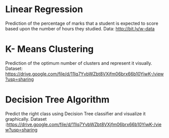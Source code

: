 # Linear Regression
Prediction of the percentage of marks that a student is expected to score based upon the number of hours they studied.
Data: http://bit.ly/w-data

# K- Means Clustering
Prediction of the optimum number of clusters and represent it visually.
Dataset: https://drive.google.com/file/d/11Iq7YvbWZbt8VXjfm06brx66b10YiwK-/view?usp=sharing

# Decision Tree Algorithm
Predict the right class using Decision Tree classifier and visualize it graphically.
Dataset :https://drive.google.com/file/d/11Iq7YvbWZbt8VXjfm06brx66b10YiwK-/view?usp=sharing
